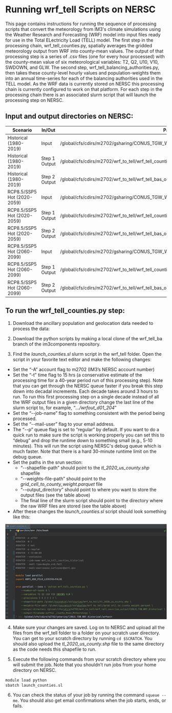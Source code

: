# Running wrf_tell Scripts on NERSC
>
This page contains instructions for running the sequence of processing scripts that convert the meteorology from IM3's climate simulations using the Weather Research and Forecasting (WRF) model into input files ready for use in the Total ELectricity Load (TELL) model. The first step in the processing chain, wrf_tell_counties.py, spatially averages the gridded meteorology output from WRF into county-mean values. The output of that processing step is a series of .csv files (one for every hour processed) with the county-mean value of six meteorological variables: T2, Q2, U10, V10, SWDOWN, and GLW. The second step, wrf_tell_balancing_authorities.py, then takes these county-level hourly values and population-weights them into an annual time-series for each of the balancing authorities used in the TELL model. As the WRF data is currently stored on NERSC this processing chain is currently configured to work on that platform. For each step in the processing chain there is an associated slurm script that will launch the processing step on NERSC.
>
## Input and output directories on NERSC:

| Scenario | In/Out | Path |
| ------------- | ------------- | ------------- |
| Historical (1980-2019) | Input | /global/cfs/cdirs/m2702/gsharing/CONUS_TGW_WRF_Historical/ |
| Historical (1980-2019) | Step 1 Output | /global/cfs/cdirs/m2702/wrf_to_tell/wrf_tell_counties_output/CONUS_TGW_WRF_Historical/ |
| Historical (1980-2019) | Step 2 Output | /global/cfs/cdirs/m2702/wrf_to_tell/wrf_tell_bas_output/CONUS_TGW_WRF_Historical/ |
| RCP8.5/SSP5 Hot (2020-2059) | Input | /global/cfs/cdirs/m2702/gsharing/CONUS_TGW_WRF_SSP585_HOT_NEAR/ |
| RCP8.5/SSP5 Hot (2020-2059) | Step 1 Output | /global/cfs/cdirs/m2702/wrf_to_tell/wrf_tell_counties_output/CONUS_TGW_WRF_SSP585_HOT_NEAR/ |
| RCP8.5/SSP5 Hot (2020-2059) | Step 2 Output | /global/cfs/cdirs/m2702/wrf_to_tell/wrf_tell_bas_output/CONUS_TGW_WRF_SSP585_HOT_NEAR/ |
| RCP8.5/SSP5 Hot (2060-2099) | Input | /global/cfs/cdirs/m2702/gsharing/CONUS_TGW_WRF_SSP585_HOT_FAR/ |
| RCP8.5/SSP5 Hot (2060-2099) | Step 1 Output | /global/cfs/cdirs/m2702/wrf_to_tell/wrf_tell_counties_output/CONUS_TGW_WRF_SSP585_HOT_FAR/ |
| RCP8.5/SSP5 Hot (2060-2099) | Step 2 Output | /global/cfs/cdirs/m2702/wrf_to_tell/wrf_tell_bas_output/CONUS_TGW_WRF_SSP585_HOT_FAR/ |


## To run the wrf_tell_counties.py step:
1. Download the ancillary population and geolocation data needed to process the data: 

2. Download the python scripts by making a local clone of the wrf_tell_ba branch of the im3components repository.

3. Find the *launch_counties.sl* slurm script in the wrf_tell folder. Open the script in your favorite text editor and make the following changes:
  * Set the “-A” account flag to m2702 (IM3’s NERSC account number)
  * Set the “-t” time flag to 15 hrs (a conservative estimate of the processing time for a 40-year period run of this processing step). Note that you can get through the NERSC queue faster if you break this step down into decadal increments. Each decade takes around 3 hours to run. To run this first processing step on a single decade instead of all the WRF output files in a given directory change the last line of the slurm script to, for example, “*…/wrfout_d01_204*”
  * Set the “--job-name” flag to something consistent with the period being processed.
  * Set the “--mail-user” flag to your email address.
  * The “--p” queue flag is set to “regular” by default. If you want to do a quick run to make sure the script is working properly you can set this to “debug” and drop the runtime down to something small (e.g., 5-10 minutes). This will run the script using NERSC's debug queue which is much faster. Note that there is a hard 30-minute runtime limit on the debug queue.
  * Set the paths in the srun section:
    * “--shapefile-path” should point to the *tl_2020_us_county.shp* shapefile
    * “--weights-file-path” should point to the *grid_cell_to_county_weight.parquet* file
    * “--output_directory” should point to where you want to store the output files (see the table above)
    * The final line of the slurm script should point to the directory where the raw WRF files are stored (see the table above)
  * After these changes the *launch_counties.sl* script should look something like this:

![Lauch Counties](images/launch_counties_completed.png)

4. Make sure your changes are saved. Log on to NERSC and upload all the files from the wrf_tell folder to a folder on your scratch user directory. You can get to your scratch directory by running ```cd $SCRATCH```. You should also upload the *tl_2020_us_county.shp* file to the same directory as the code needs this shapefile to run.

5. Execute the following commands from your scratch directory where you will submit the job. Note that you shouldn’t run jobs from your home directory on NERSC.
```
module load python
sbatch launch_counties.sl
```

6. You can check the status of your job by running the command ```squeue --me```. You should also get email confirmations when the job starts, ends, or fails.
